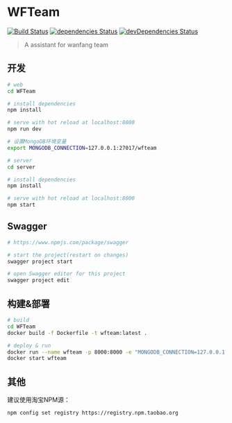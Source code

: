 # WFTeam

[![Build Status](https://travis-ci.org/hueidou/WFTeam.svg?branch=travis)](https://travis-ci.org/hueidou/WFTeam)
[![dependencies Status](https://david-dm.org/hueidou/wfteam/status.svg)](https://david-dm.org/hueidou/wfteam)
[![devDependencies Status](https://david-dm.org/hueidou/wfteam/dev-status.svg)](https://david-dm.org/hueidou/wfteam?type=dev)

> A assistant for wanfang team

## 开发

``` bash
# web
cd WFTeam

# install dependencies
npm install

# serve with hot reload at localhost:8080
npm run dev
```

``` bash
# 设置MongoDB环境变量
export MONGODB_CONNECTION=127.0.0.1:27017/wfteam

# server
cd server

# install dependencies
npm install

# serve with hot reload at localhost:8000
npm start
```

## Swagger

``` bash
# https://www.npmjs.com/package/swagger

# start the project(restart on changes)
swagger project start

# open Swagger editor for this project
swagger project edit
```

## 构建&部署

``` bash
# build
cd WFTeam
docker build -f Dockerfile -t wfteam:latest .

# deploy & run
docker run --name wfteam -p 8000:8000 -e "MONGODB_CONNECTION=127.0.0.1:27017/wfteam" -d wfteam:latest
docker start wfteam
```

## 其他

建议使用淘宝NPM源：

``` bash
npm config set registry https://registry.npm.taobao.org
```
